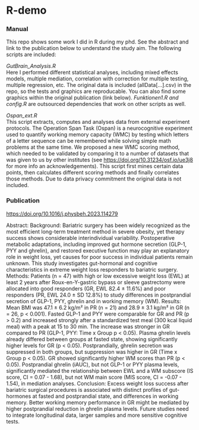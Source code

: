 # R-demo

### Manual
This repo shows some work I did in R during my phd. See the abstract and link to the publication below to understand the study aim. 
The following scripts are included:

*GutBrain_Analysis.R*  
Here I performed different statistical analyses, including mixed effects models, multiple mediation, correlation with correction for multiple testing, multiple regression, etc. The original data is included (allData[...].csv) in the repo, so the tests and graphics are reproducable. You can also find some graphics within the original publication (link below). *Funktionen1.R and config.R* are outsourced dependencies that work on other scripts as well.

*Ospan_ext.R*  
This script extracts, computes and analyses data from external experiment protocols. The Operation Span Task (Ospan) is a neurocognitive experiment used to quantify working memory capacity (WMC) by testing which letters of a letter sequence can be remembered while solving simple math problems at the same time. We proposed a new WMC scoring method, which needed to be validated by comparing it to a number of datasets that was given to us by other institutes (see https://doi.org/10.31234/osf.io/ue3j8 for more info an acknowledgements). This script first mines certain data points, then calculates different scoring methods and finally correlates those methods. Due to data privacy commitment the original data is not included. 


### Publication

https://doi.org/10.1016/j.physbeh.2023.114279

Abstract:
Background: Bariatric surgery has been widely recognized as the most efficient long-term treatment method in severe obesity, yet therapy success shows considerable interindividual variability. Postoperative metabolic adaptations, including improved gut hormone secretion (GLP-1, PYY and ghrelin), and restored executive function may play an explanatory role in weight loss, yet causes for poor success in individual patients remain unknown. This study investigates gut-hormonal and cognitive characteristics in extreme weight loss responders to bariatric surgery. Methods: Patients (n = 47) with high or low excessive weight loss (EWL) at least 2 years after Roux-en-Y-gastric bypass or sleeve gastrectomy were allocated into good responders (GR, EWL 82.4 ± 11.6%) and poor responders (PR, EWL 24.0 ± SD 12.8%) to study differences in postprandial secretion of GLP-1, PYY, ghrelin and in working memory (WM). Results: Mean BMI was 47.1 ± 6.2 kg/m² in PR (n = 21) and 28.9 ± 3.1 kg/m² in GR (n = 26, p < 0.001). Fasted GLP-1 and PYY were comparable for GR and PR (p > 0.2) and increased strongly after a standardized test meal (300 kcal liquid meal) with a peak at 15 to 30 min. The increase was stronger in GR compared to PR (GLP-1, PYY: Time x Group p < 0.05). Plasma ghrelin levels already differed between groups at fasted state, showing significantly higher levels for GR (p < 0.05). Postprandially, ghrelin secretion was suppressed in both groups, but suppression was higher in GR (Time x Group p < 0.05). GR showed significantly higher WM scores than PR (p < 0.05). Postprandial ghrelin (iAUC), but not GLP-1 or PYY plasma levels, significantly mediated the relationship between EWL and a WM subscore (IS score, CI = 0.07 - 1.68), but not WM main score (MIS score, CI = -0.07 - 1.54), in mediation analyses. Conclusion: Excess weight loss success after bariatric surgical procedures is associated with distinct profiles of gut-hormones at fasted and postprandial state, and differences in working memory. Better working memory performance in GR might be mediated by higher postprandial reduction in ghrelin plasma levels. Future studies need to integrate longitudinal data, larger samples and more sensitive cognitive tests.


